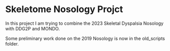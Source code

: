 # Skeletome Nosology Projct

In this project I am trying to combine the 2023 Skeletal Dyspalsia Nosology with DDG2P and MONDO.

Some preliminary work done on the 2019 Nosology is now in the old_scripts folder.

